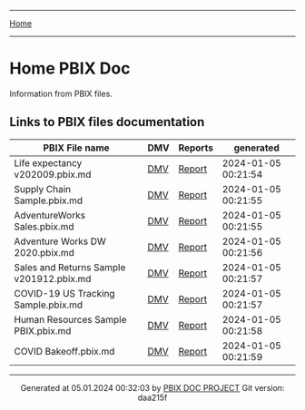 ----

[Home](../index.md) 

----

# Home PBIX Doc

Information from PBIX files.

## Links to PBIX files documentation

| PBIX File name | DMV | Reports  | generated | 
|---|---|---|---|
| Life expectancy v202009.pbix.md | [DMV](./Life%20expectancy%20v202009.pbix.md) |  [Report](./Life%20expectancy%20v202009.pbix.md_report) | 2024-01-05 00:21:54 |
| Supply Chain Sample.pbix.md | [DMV](./Supply%20Chain%20Sample.pbix.md) |  [Report](./Supply%20Chain%20Sample.pbix.md_report) | 2024-01-05 00:21:55 |
| AdventureWorks Sales.pbix.md | [DMV](./AdventureWorks%20Sales.pbix.md) |  [Report](./AdventureWorks%20Sales.pbix.md_report) | 2024-01-05 00:21:55 |
| Adventure Works DW 2020.pbix.md | [DMV](./Adventure%20Works%20DW%202020.pbix.md) |  [Report](./Adventure%20Works%20DW%202020.pbix.md_report) | 2024-01-05 00:21:56 |
| Sales and Returns Sample v201912.pbix.md | [DMV](./Sales%20and%20Returns%20Sample%20v201912.pbix.md) |  [Report](./Sales%20and%20Returns%20Sample%20v201912.pbix.md_report) | 2024-01-05 00:21:57 |
| COVID-19 US Tracking Sample.pbix.md | [DMV](./COVID-19%20US%20Tracking%20Sample.pbix.md) |  [Report](./COVID-19%20US%20Tracking%20Sample.pbix.md_report) | 2024-01-05 00:21:57 |
| Human Resources Sample PBIX.pbix.md | [DMV](./Human%20Resources%20Sample%20PBIX.pbix.md) |  [Report](./Human%20Resources%20Sample%20PBIX.pbix.md_report) | 2024-01-05 00:21:58 |
| COVID Bakeoff.pbix.md | [DMV](./COVID%20Bakeoff.pbix.md) |  [Report](./COVID%20Bakeoff.pbix.md_report) | 2024-01-05 00:21:59 |

----
<p align="center">
Generated at 05.01.2024 00:32:03 by <a href='https://github.com/dop12/pbix_doc'>PBIX DOC PROJECT</a> Git version: daa215f
</p>